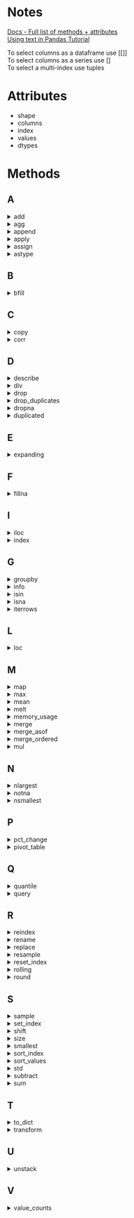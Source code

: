 # Notes

[Docs - Full list of methods + attributes](https://pandas.pydata.org/pandas-docs/stable/reference/api/pandas.DataFrame.html)    
[Using text in Pandas Tutorial](https://pandas.pydata.org/pandas-docs/stable/user_guide/text.html )

To select columns as a dataframe use [[]]    
To select columns as a series use []     
To select a multi-index use tuples     
     
# Attributes

* shape
* columns
* index
* values
* dtypes

# Methods

## A
<details> --------------------------------------------
<summary>add</summary>
     
[Docs](https://pandas.pydata.org/pandas-docs/stable/reference/api/pandas.DataFrame.add.html?highlight=add#pandas.DataFrame.add)        
DataFrame.add(other, axis='columns', level=None, fill_value=None)

</details>

<details> --------------------------------------------
<summary>agg</summary>
     
DataFrame.agg(func=None, axis=0, *args, **kwargs)           
[Docs](https://pandas.pydata.org/docs/reference/api/pandas.DataFrame.agg.html?highlight=agg#pandas.DataFrame.agg)  
     
**Notes** 
* Agg is short for aggregate, use the alias instead 
* Agg using a dictionary: data.groupby('Species').agg({'SepalLengthCm':'mean','SepalWidthCm':'median'}) 
     
</details>

<details> --------------------------------------------
<summary>append</summary>
     
DataFrame.append(other, ignore_index=False, verify_integrity=False, sort=False)           
[Docs](https://pandas.pydata.org/pandas-docs/stable/reference/api/pandas.DataFrame.append.html?highlight=append#pandas.DataFrame.append)  

**Notes**
* Append rows of other to the end of caller, returning a new object. 
* Columns in other that are not in the caller are added as new columns. 


</details>

<details> --------------------------------------------
<summary>apply</summary>
     
DataFrame.apply(func, axis=0, raw=False, result_type=None, args=(), **kwds)         
[Docs](https://pandas.pydata.org/docs/reference/api/pandas.DataFrame.apply.html)          
**Notes** 
* Use a function on all values in a dataframe 
* Apply can be used, but transform or agg should try to be used first since they are faster 
* I guess map is another option here too 
     
</details>

<details> --------------------------------------------
<summary>assign</summary>
     
DataFrame.assign(**kwargs)              
[Docs](https://pandas.pydata.org/docs/reference/api/pandas.DataFrame.assign.html?highlight=assign#pandas.DataFrame.assign)
     
**Notes** 
* Create multiple new columns at once 
</details>

<details> --------------------------------------------
<summary>astype</summary>
</details>

## B
<details> --------------------------------------------
<summary>bfill</summary>
</details>

## C
<details> --------------------------------------------
<summary>copy</summary>
          
 DataFrame.copy(deep=True)         
 [Docs](https://pandas.pydata.org/pandas-docs/stable/reference/api/pandas.DataFrame.copy.html?highlight=copy#pandas.DataFrame.copy)         
          
 **Notes**
 * Manipulate the dataset without changing the original data 
 * Also for Series/Index
</details>

<details> --------------------------------------------
<summary>corr</summary>
     
DataFrame.corr(method='pearson', min_periods=1)     
[Docs](https://pandas.pydata.org/pandas-docs/stable/reference/api/pandas.DataFrame.corr.html?highlight=corr#pandas.DataFrame.corr )    
     
**Parameters**     
* Method (opt) = (‘pearson’, ‘kendall’, ‘spearman’}) 
* Min_periods (opt) = the minimum number of observations to compute a correlation, only available for pearson and spearman 
     
**Notes**
* This only works for linear relationships. It will underestimate non-linear relationships. 
</details>

## D
<details> --------------------------------------------
<summary>describe</summary>

DataFrame.describe(percentiles=None, include=None, exclude=None, datetime_is_numeric=False)
[Docs](https://pandas.pydata.org/pandas-docs/stable/reference/api/pandas.DataFrame.describe.html?highlight=describe#pandas.DataFrame.describe)        
     
</details>

<details> --------------------------------------------
<summary>div</summary>
     
DataFrame.div(other, axis='columns', level=None, fill_value=None)          
[Docs](https://pandas.pydata.org/pandas-docs/stable/reference/api/pandas.DataFrame.div.html?highlight=div#pandas.DataFrame.div)
</details>

<details> --------------------------------------------
<summary>drop</summary>
     
DataFrame.drop(labels=None, axis=0, index=None, columns=None, level=None, inplace=False, errors='raise')      
[Docs](https://pandas.pydata.org/pandas-docs/stable/reference/api/pandas.DataFrame.drop.html)
     
**Notes** 
* Remove a column or items in a column/row 
* Pandas.dataframe.drop -- gold standard 
* Del df['column to be deleted'] 
* E.g. - Source: Cleaning Data in Python - "Data Range Constraints" Video 
* Using .index to create a dataframe and pass an expression to drop #dotindex 
```
# Drop values using filtering
movies = movies[movies['avg_rating'] <= 5]
# Drop values using .drop()
movies.drop(movies[movies['avg_rating'] > 5].index, inplace = True)
```
* An alternate method for dropping rows is using the tilde operator. See keywords -> tilde for more details 
</details>

<details> --------------------------------------------
<summary>drop_duplicates</summary>
     
Series.drop_duplicates(keep='first', inplace=False)              
[Docs](https://pandas.pydata.org/pandas-docs/stable/reference/api/pandas.Series.drop_duplicates.html)         
     
**Notes**
* Get the unique values for a selected column 
     
</details>

<details> --------------------------------------------
<summary>dropna</summary>
 
 DataFrame.dropna(axis=0, how='any', thresh=None, subset=None, inplace=False)        
 [Docs](https://pandas.pydata.org/pandas-docs/stable/reference/api/pandas.DataFrame.dropna.html?highlight=dropna#pandas.DataFrame.dropna)        
          
**Parameters**
* axis{0 or ‘index’, 1 or ‘columns’}, default 0 
     * Determine if rows or columns which contain missing values are removed. 
     * 0, or ‘index’ : Drop rows which contain missing values. 
     * 1, or ‘columns’ : Drop columns which contain missing value. 
     * Changed in version 1.0.0: Pass tuple or list to drop on multiple axes. Only a single axis is allowed. 
* how{‘any’, ‘all’}, default ‘any’ 
     * Determine if row or column is removed from DataFrame, when we have at least one NA or all NA. 
* ‘any’ : If any NA values are present, drop that row or column. 
* ‘all’ : If all values are NA, drop that row or column. 
* thresh: int, optional 
     * Require that many non-NA values. 
* Subset = array-like, optional 
     * Labels along other axis to consider, e.g. if you are dropping rows these would be a list of columns to include. 
     * Has to be a list 

**Notes**      
* Also applies to Series and Index
</details>

<details> --------------------------------------------
<summary>duplicated</summary>
</details>

## E
<details> --------------------------------------------
<summary>expanding</summary>
          
DataFrame.expanding(min_periods=1, center=None, axis=0)          
[Docs](https://pandas.pydata.org/pandas-docs/stable/reference/api/pandas.DataFrame.expanding.html?highlight=expanding#pandas.DataFrame.expanding)     
     
**Notes**
* Creates a running total, mean, etc... Whatever aggregation you want 
* Grows as it goes down the rows 
</details>

## F
<details> --------------------------------------------
<summary>fillna</summary>.
     
DataFrame.fillna(value=None, method=None, axis=None, inplace=False, limit=None, downcast=None)           
[Docs](https://pandas.pydata.org/pandas-docs/stable/reference/api/pandas.DataFrame.fillna.html?highlight=fillna)            
          
**Parameters**
* Value (partial req; value or method) = The number/string to use as a filler, can also be a dictionary 
     * e.g. To fill with the mean, you would do something like  
```
rating_mean= wine['rating'].mean() 
wine_imputed= wine.fillna({'rating': rating_mean})
```
     
**Notes**     
* Fill missing values 
</details>

## I
<details> --------------------------------------------
<summary>iloc</summary>
     
property DataFrame.iloc            
[Docs](https://pandas.pydata.org/pandas-docs/stable/reference/api/pandas.DataFrame.iloc.html#pandas.DataFrame.iloc)     

</details>

<details> --------------------------------------------
<summary>index</summary>
     
DataFrame.index: Index
[Docs](https://pandas.pydata.org/pandas-docs/stable/reference/api/pandas.DataFrame.index.html?highlight=index#pandas.DataFrame.index)
     
     
</details>


## G
<details> --------------------------------------------
<summary>groupby</summary>
     
DataFrame.groupby(by=None, axis=0, level=None, as_index=True, sort=True, group_keys=True, squeeze=\lesserthanhere object object \greaterthanhere, observed=False, dropna=True)       
[Docs](https://pandas.pydata.org/pandas-docs/stable/reference/api/pandas.DataFrame.groupby.html)              
     
**Notes**       
* User guide: https://pandas.pydata.org/pandas-docs/stable/user_guide/groupby.html   
* Another reference: https://realpython.com/pandas-groupby/   
* Sort within a groupby : https://medium.com/@arccoder/pandas-sort-within-groups-e1f3b6a10a3f   
* E.g. grouped2 = grouped.groupby('year').apply(lambda x: x.sort_values(['set_num'],ascending=False))   
* If specifying more than one aggregation in agg, you need a list  
</details>   

<details> --------------------------------------------
<summary>info</summary>
      
 DataFrame.info(verbose=None, buf=None, max_cols=None, memory_usage=None, show_counts=None, null_counts=None)          
 [Docs](https://pandas.pydata.org/pandas-docs/stable/reference/api/pandas.DataFrame.info.html?highlight=info#pandas.DataFrame.info )         
          
 **Notes**
 * Find general information like dtypes and non-null counts 
 * See also describe
 * Similar to summary in R
</details>

<details> --------------------------------------------
<summary>isin</summary>
     
DataFrame.isin(values)     
[Docs](https://pandas.pydata.org/docs/reference/api/pandas.DataFrame.isin.html)      
     
**Notes**
* Similar to 'in' using SQL 
</details>

<details> --------------------------------------------
<summary>isna</summary>
</details>

<details> --------------------------------------------
<summary>iterrows</summary>

DataFrame.iterrows()
[Docs](https://pandas.pydata.org/pandas-docs/stable/reference/api/pandas.DataFrame.iterrows.html)

**Notes**
* Loop over rows of a dataframe 
</details>

## L
<details> --------------------------------------------
<summary>loc</summary>
     
property DataFrame.loc             
[Docs](https://pandas.pydata.org/pandas-docs/stable/reference/api/pandas.DataFrame.loc.html)

**Notes** 
* Changing a data value 
     * wards.loc[wards['ward'] == '1', 'ward'] = '61' 
* Select a column 
     * gdp_sp500.loc[:,['gdp','returns']] 
     * Need to use the colon 
* Select all columns following a certain column by using colons after the name 
     * Data.loc[:,'columns':]      
</details>

## M
<details> --------------------------------------------
<summary>map</summary>
     
Series.map(arg, na_action=None)    
[Docs](https://pandas.pydata.org/docs/reference/api/pandas.Series.map.html?highlight=map#pandas.Series.map)

**Notes** 
* Replace values in a dataframe 
* Pandas.dataframe.map 
* Map values to a dataframe 
* E.g. from https://kanoki.org/2019/04/06/pandas-map-dictionary-values-with-dataframe-columns/:
```
country_capital= { 'Germany':'Berlin', 'Brazil':'Brasília', 'Budapest':'Hungary', 'China':'Beijing', 'India':'New Delhi', 'Norway':'Oslo', 'France':'Paris', 'Indonesia': 'Jakarta', 'USA':'Washington' } 

df['Capital'] = df['Country'].map(country_capital) 
```
* See also Dataframe.pandas.replace 
* I think the main difference is replace replaces the values for the column specified, but that doesn't seem like that big of a difference 
* This is very similar to the map base function in Python –except this version can take a dictionary instead of just functions like in the base Python version 

</details>

<details> --------------------------------------------
<summary>max</summary>    
     
DataFrame.max(axis=None, skipna=None, level=None, numeric_only=None, **kwargs)       
[Docs](https://pandas.pydata.org/pandas-docs/stable/reference/api/pandas.DataFrame.max.html?highlight=max#pandas.DataFrame.max )       
 
</details>

<details> --------------------------------------------
<summary>mean</summary>
     
DataFrame.mean(axis=None, skipna=None, level=None, numeric_only=None, **kwargs)     
[Docs](https://pandas.pydata.org/pandas-docs/stable/reference/api/pandas.DataFrame.mean.html)   
     
**Notes**     
* Mean can be used on strings     
* Not a built in function     
</details>

<details> --------------------------------------------
<summary>melt</summary>
     
DataFrame.melt(id_vars=None, value_vars=None, var_name=None, value_name='value', col_level=None, ignore_index=True)          
[Docs](https://pandas.pydata.org/pandas-docs/stable/reference/api/pandas.DataFrame.melt.html?highlight=melt#pandas.DataFrame.melt)     

**Notes**
* See also reset_index() 
* Example: 
```
import pandas as pd 
df = pd.DataFrame( 
    {'id':range(1,4), 'var_day':['Monday','Tuesday','Wednesday'], 'Week':[11,12,13]} 
) 
print(df,'\n') 
print(df.melt(id_vars='id', value_vars='Week', var_name='VARIABLE',value_name='VALUE')) 
```
</details>

<details> --------------------------------------------
<summary>memory_usage</summary>
</details>

<details> --------------------------------------------
<summary>merge</summary>
     
DataFrame.merge(right, how='inner', on=None, left_on=None, right_on=None, left_index=False, right_index=False, sort=False, suffixes=('_x', '_y'), copy=True, indicator=False, validate=None)            
[Docs](https://pandas.pydata.org/pandas-docs/stable/reference/api/pandas.DataFrame.merge.html)      

**Notes** 
* See also pd.merge() 
* Merging on multiple columns 
```
Data1.merge(data2, on = ['col1','col2']) 
```
* Merging multiple tables 
```
Data1.merge(data2, on='col1').merge(data3, on='other_col') 
```
* Merging on index 
     * Exact same way on columns since the merge method adjusts the on argument to either index or col names 
     * Need to use left_index=True and right_index=True when using the left_on and right_on arguments with index 
* Semi-Join 
     * Returns the intersection, similar to an inner join 
     * Returns only columns from the left table and not the right 
     * No duplicates
```
genres_tracks = genres.merge(top_tracks, on='gid'(
top_genres = genres[genres['gid'].isin(genres_tracks['gid'])]
print(top_genres.head())
 ```
 * Steps for the above code:
     * 1. Merge using an inner join 
     * 2. Filter using isin() 
     
* Anti-join
     * Returns the left table, excluding the intersection
     * Returns only columns from the left table and **not** the right
     
```
genres_tracks = genres.merge(top_tracks, on='gid', how='left', indicator=True)
gid_list = genres.tracks.loc[genrees_tracks['_merge'] == 'left_only','gid']
non_top_genres = genres[genres['gid'].isin(gid_list)]
print(non_top_genres.head())
```  
     
* Steps for the code above
     * 1. Merge using a left join 
     * 2. Filter to left only 
     * 3. Use the result with the isin()     
</details>

<details> --------------------------------------------
<summary>merge_asof</summary>
          
pandas.merge_asof(left, right, on=None, left_on=None, right_on=None, left_index=False, right_index=False, by=None, left_by=None, right_by=None, suffixes=('_x', '_y'), tolerance=None, allow_exact_matches=True, direction='backward')                    
[Docs](https://pandas.pydata.org/pandas-docs/stable/reference/api/pandas.merge_asof.html)      
     
**Notes**
* Fuzzy Matching - How to join on non-exact fields, such as date time 
     * Use the merge_asof method 
   
</details>

<details> --------------------------------------------
<summary>merge_ordered</summary>
                 
pandas.merge_ordered(left, right, on=None, left_on=None, right_on=None, left_by=None, right_by=None, fill_method=None, suffixes=('_x', '_y'), how='outer')      
[Docs](https://pandas.pydata.org/pandas-docs/stable/reference/api/pandas.merge_ordered.html?highlight=merge_ordered#pandas.merge_ordered)        

**Notes**
* How to forward/back fill
     * Use the fill_method arg of dataframe.pandas.merge_ordered     
</details>

<details> --------------------------------------------
<summary>mul</summary>
     
DataFrame.mul(other, axis='columns', level=None, fill_value=None)     
[Docs](https://pandas.pydata.org/pandas-docs/stable/reference/api/pandas.DataFrame.mul.html?highlight=mul#pandas.DataFrame.mul)        

</details>

## N
<details> --------------------------------------------
<summary>nlargest</summary>
         
DataFrame.nlargest(n, columns, keep='first')           
[Docs](https://pandas.pydata.org/pandas-docs/stable/reference/api/pandas.DataFrame.nlargest.html)   
     
**Parameters**
* N(required) = integer of the number of largest values in desc order 
* Columns(required) = label or list of labels 
* Keep ('first','last', or 'all'): If duplicates, which occurrence do you keep 
          
**Notes**          
* Get the top 5 in a data frame
* Select the first or second row of a groupby 
     * https://stackoverflow.com/questions/20067636/pandas-dataframe-get-first-row-of-each-group 
     * .first() 
     * .nth() 
     * .head()  
</details>

<details> --------------------------------------------
<summary>notna</summary>
     
DataFrame.notna()
[Docs](https://pandas.pydata.org/pandas-docs/stable/reference/api/pandas.DataFrame.notna.html#pandas.DataFrame.notna)

**Notes** 
* Identify non-null values 
</details>

<details> --------------------------------------------
<summary>nsmallest</summary>
      
DataFrame.nsmallest(n, columns, keep='first')          
[Docs](https://pandas.pydata.org/pandas-docs/stable/reference/api/pandas.DataFrame.nsmallest.html)      
          
**Parameters**
* N(required) = integer of the number of largest values in desc order 
* Columns(required) = label or list of labels 
* Keep ('first','last', or 'all'): If duplicates, which occurrence do you keep 
</details>

## P
<details> --------------------------------------------
<summary>pct_change</summary>
     
DataFrame.pct_change(periods=1, fill_method='pad', limit=None, freq=None, **kwargs)     
[Docs](https://pandas.pydata.org/pandas-docs/stable/reference/api/pandas.DataFrame.pct_change.html?highlight=pct_change#pandas.DataFrame.pct_change)

**Notes**
* Use previous rows in calculating percent change 
</details>

<details> --------------------------------------------
<summary>pivot_table</summary>
     
pandas.pivot_table(data, values=None, index=None, columns=None, aggfunc='mean', fill_value=None, margins=False, dropna=True, margins_name='All', observed=False)          
[Docs](https://pandas.pydata.org/pandas-docs/stable/reference/api/pandas.pivot_table.html?highlight=pivot_table#removepandas.pivot_table)     
     
**Notes** 
* Pivot a Table 
```
table = pd.pivot_table(df, values=['D', 'E'], index=['A', 'C'], 
...                     aggfunc={'D': np.mean, 
...                              'E': np.mean}) 
>>> table 
                D         E 
A   C 
bar large  5.500000  7.500000 
    small  5.500000  8.500000 
foo large  2.000000  4.500000 
    small  2.333333  4.333333 
```
* Just remember: value, index, column, aggfunc 
* Need to do dataframe.pivot_table, otherwise include data argument in the pivot table function 
</details>

## Q
<details> --------------------------------------------
<summary>quantile</summary>
     
DataFrame.query(expr, inplace=False, **kwargs)              
[Docs](https://pandas.pydata.org/pandas-docs/stable/reference/api/pandas.DataFrame.query.html?highlight=query#pandas.DataFrame.query)

**Notes**
* Restrict the data using SQL where-like statements 
     * Dataframe.query() 
          * Enter a SQL-like statement in quotes 
          * Need == instead of one = to say something is equal to 
          * Double quotes are also needed around words 
          * Used to unintentionally ending the statement 
</details>

<details> --------------------------------------------
<summary>query</summary>
</details>

## R
<details> --------------------------------------------
<summary>reindex</summary>
</details>

<details> --------------------------------------------
<summary>rename</summary>
     
DataFrame.rename(mapper=None, index=None, columns=None, axis=None, copy=True, inplace=False, level=None, errors='ignore')              
[Docs](https://pandas.pydata.org/pandas-docs/stable/reference/api/pandas.DataFrame.rename.html?highlight=rename#pandas.DataFrame.rename)     

**Parameters**
* Mapper (req) = dictionary or function to remap the values 
* Index = dict-like or function; Alternative to specifying axis (mapper, axis=0 is equivalent to index=mapper). 
* Columns = dict-like or function; Alternative to specifying axis (mapper, axis=1 is equivalent to columns=mapper). 
* Axis (opt) = specify which axis you are renaming using either a string ('axis', 'column') or integer 
* Level (opt) = only rename for the level specified 

**Notes** 
* Rename a column 
* Either rename all columns by passing a list equal to df.columns length OR use pandas.df.rename() 
     * https://stackoverflow.com/questions/11346283/renaming-columns-in-pandas 
</details>

<details> --------------------------------------------
<summary>replace</summary>
</details>

<details> --------------------------------------------
<summary>resample</summary>
     
[Docs](https://pandas.pydata.org/pandas-docs/stable/reference/api/pandas.DataFrame.resample.html?highlight=resample#pandas.DataFrame.resample)              
DataFrame.resample(rule, axis=0, closed=None, label=None, convention='start', kind=None, loffset=None, base=None, on=None, level=None, origin='start_day', offset=None)        
     
**Parameters**
* Rule = [DateOffset, Timedelta or str]; The offset string or object representing target conversion. 
     * e.g. 'M' for month 
     * Here is a list of all the rules (source: https://stackoverflow.com/questions/17001389/pandas-resample-documentation) 
``` 
B business day frequency 
C custom business day frequency (experimental) 
D calendar day frequency 
W weekly frequency 
M month end frequency 
SM semi-month end frequency (15th and end of month) 
BM business month end frequency 
CBM custom business month end frequency 
MS month start frequency 
SMS semi-month start frequency (1st and 15th) 
BMS business month start frequency 
CBMS custom business month start frequency 
Q quarter end frequency 
BQ business quarter endfrequency 
QS quarter start frequency 
BQS business quarter start frequency 
A year end frequency 
BA, BY business year end frequency 
AS, YS year start frequency 
BAS, BYS business year start frequency 
BH business hour frequency 
H hourly frequency 
T, minminutely frequency 
S secondly frequency 
L, ms milli seconds 
U, us microseconds 
N nanoseconds 
```
     
**Notes**
* Pandas.dataframe.resample 
* Makes grouping by month or any other time period really easy 
* Meant for time series 
</details>

<details> --------------------------------------------
<summary>reset_index</summary>
     
DataFrame.reset_index(level=None, drop=False, inplace=False, col_level=0, col_fill='')         
[Docs](https://pandas.pydata.org/pandas-docs/stable/reference/api/pandas.DataFrame.reset_index.html?highlight=reset_index#pandas.DataFrame.reset_index)

</details>

<details> --------------------------------------------
<summary>rolling</summary>

DataFrame.rolling(window, min_periods=None, center=False, win_type=None, on=None, axis=0, closed=None)        
[Docs](https://pandas.pydata.org/pandas-docs/stable/reference/api/pandas.DataFrame.rolling.html?highlight=rolling#pandas.DataFrame.rolling)

**Notes**
* Can just add .sum() at the end in order to get the sum for the rolling window
</details>

<details> --------------------------------------------
<summary>round</summary>
</details>

## S
<details> --------------------------------------------
<summary>sample</summary>
</details>

<details> --------------------------------------------
<summary>set_index</summary>
     
DataFrame.set_index(keys, drop=True, append=False, inplace=False, verify_integrity=False)     
[Docs](https://pandas.pydata.org/pandas-docs/stable/reference/api/pandas.DataFrame.set_index.html?highlight=set_index)

</details>

<details> --------------------------------------------
<summary>shift</summary>
     
DataFrame.shift(periods=1, freq=None, axis=0, fill_value=\lesserthanhere object object \greaterthanhere)     
[Docs](https://pandas.pydata.org/pandas-docs/stable/reference/api/pandas.DataFrame.shift.html?highlight=shift#pandas.DataFrame.shift)  
     
**Notes**
* Use previous rows in a calculation      

</details>

<details> --------------------------------------------
<summary>size</summary>       
     
DataFrame.size           
[Docs](https://pandas.pydata.org/docs/reference/api/pandas.DataFrame.size.html?highlight=size#pandas.DataFrame.size )    
          
**Notes**
* Number of rows if Series or the number of columns * rows if dataframe 
</details>

<details> --------------------------------------------
<summary>smallest</summary>
</details>

<details> --------------------------------------------
<summary>sort_index</summary>
</details>

<details> --------------------------------------------
<summary>sort_values</summary>
     
DataFrame.sort_values(by, axis=0, ascending=True, inplace=False, kind='quicksort', na_position='last', ignore_index=False, key=None)             
[Docs](https://pandas.pydata.org/pandas-docs/stable/reference/api/pandas.DataFrame.sort_values.html)     
     
**Parameters**
* Key
     * Apply the key function to the values before sorting. This is similar to the key argument in the builtin sorted() function, with the notable difference that this key function should be vectorized. It should expect a Series and return a Series with the same shape as the input. It will be applied to each column in by independently. 
     
</details>

<details> --------------------------------------------
<summary>std</summary>
     
DataFrame.std(axis=None, skipna=None, level=None, ddof=1, numeric_only=None, **kwargs)         
[Docs](https://pandas.pydata.org/pandas-docs/stable/reference/api/pandas.DataFrame.std.html)        

</details>

<details> --------------------------------------------
<summary>subtract</summary>
     
DataFrame.subtract(other, axis='columns', level=None, fill_value=None)          
[Docs](https://pandas.pydata.org/pandas-docs/stable/reference/api/pandas.DataFrame.subtract.html)
**Notes**
* Subtract from all elements in the dataframe 
     * Df - 1 
     * Df.subtract(1) 
     * Df.loc[df['eggs']-1] 
</details>

<details> --------------------------------------------
<summary>sum</summary>
</details>

## T
<details> --------------------------------------------
<summary>to_dict</summary>
</details>

<details> --------------------------------------------
<summary>transform</summary>
     
DataFrameGroupBy.transform(func, *args, engine=None, engine_kwargs=None, **kwargs)     
[Docs] (https://pandas.pydata.org/pandas-docs/stable/reference/api/pandas.core.groupby.DataFrameGroupBy.transform.html?highlight=transform#pandas.core.groupby.DataFrameGroupBy.transform)


</details>

## U
<details> --------------------------------------------
<summary>unstack</summary>
</details>

## V
<details> --------------------------------------------
<summary>value_counts</summary>
</details>
